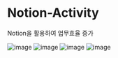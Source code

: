 # Notion-Activity
Notion을 활용하여 업무효율 증가

![image](https://github.com/user-attachments/assets/732494d8-e8e5-42e0-a1cd-d01b1af33186)
![image](https://github.com/user-attachments/assets/fbf02664-f3af-4476-b1f2-1f695c1244a2)
![image](https://github.com/user-attachments/assets/0bead820-ac33-4887-b295-114979ee7250)
![image](https://github.com/user-attachments/assets/e96c2f83-1069-45b8-a9c7-4bf3b946c5dd)
